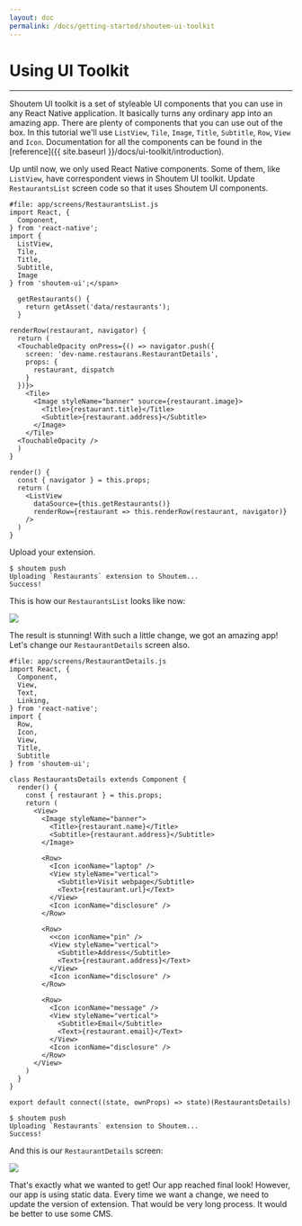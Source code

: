 ```yaml
---
layout: doc
permalink: /docs/getting-started/shoutem-ui-toolkit
---
```


# Using UI Toolkit
<hr />

Shoutem UI toolkit is a set of styleable UI components that you can use in any React Native application. It basically turns any ordinary app into an amazing app. There are plenty of components that you can use out of the box. In this tutorial we'll use `ListView`, `Tile`, `Image`, `Title`, `Subtitle`, `Row`, `View` and `Icon`. Documentation for all the components can be found in the [reference]({{ site.baseurl }}/docs/ui-toolkit/introduction).

Up until now, we only used React Native components. Some of them, like `ListView`, have correspondent views in Shoutem UI toolkit. Update `RestaurantsList` screen code so that it uses Shoutem UI components.

```JSX{4-10,24-29,38}
#file: app/screens/RestaurantsList.js
import React, {
  Component,
} from 'react-native';
import {
  ListView,
  Tile,
  Title,
  Subtitle,
  Image
} from 'shoutem-ui';</span>

  getRestaurants() {
    return getAsset('data/restaurants');
  }

renderRow(restaurant, navigator) {
  return (
  <TouchableOpacity onPress={() => navigator.push({
    screen: 'dev-name.restaurans.RestaurantDetails',
    props: {
      restaurant, dispatch
    }
  })}>
    <Tile>
      <Image styleName="banner" source={restaurant.image}>
        <Title>{restaurant.title}</Title>
        <Subtitle>{restaurant.address}</Subtitle>
      </Image>
    </Tile>
  <TouchableOpacity />
  )
}

render() {
  const { navigator } = this.props;
  return (
    <ListView
      dataSource={this.getRestaurants()}
      renderRow={restaurant => this.renderRow(restaurant, navigator)}
    />
  )
}
```

Upload your extension.

```ShellSession
$ shoutem push
Uploading `Restaurants` extension to Shoutem...
Success!
```

This is how our `RestaurantsList` looks like now:

<p class="image">
<img src='{{ site.baseurl }}/img/getting-started/extension-rich-list.png'/>
</p>

The result is stunning! With such a little change, we got an amazing app! Let's change our `RestaurantDetails` screen also.

```JSX{7-13,19-51}
#file: app/screens/RestaurantDetails.js
import React, {
  Component,
  View,
  Text,
  Linking,
} from 'react-native';
import {
  Row,
  Icon,
  View,
  Title,
  Subtitle
} from 'shoutem-ui';

class RestaurantsDetails extends Component {
  render() {
    const { restaurant } = this.props;
    return (
      <View>
        <Image styleName="banner">
          <Title>{restaurant.name}</Title>
          <Subtitle>{restaurant.address}</Subtitle>
        </Image>
        
        <Row>
          <Icon iconName="laptop" />
          <View styleName="vertical">
            <Subtitle>Visit webpage</Subtitle>
            <Text>{restaurant.url}</Text>
          </View>
          <Icon iconName="disclosure" />
        </Row>

        <Row>
          <<con iconName="pin" />
          <View styleName="vertical">
            <Subtitle>Address</Subtitle>
            <Text>{restaurant.address}</Text>
          </View>
          <Icon iconName="disclosure" />
        </Row>

        <Row>
          <Icon iconName="message" />
          <View styleName="vertical">
            <Subtitle>Email</Subtitle>
            <Text>{restaurant.email}</Text>
          </View>
          <Icon iconName="disclosure" />
        </Row>
      </View>
    )
  }
}

export default connect((state, ownProps) => state)(RestaurantsDetails)
```

```ShellSession
$ shoutem push
Uploading `Restaurants` extension to Shoutem...
Success!
```

And this is our `RestaurantDetails` screen:

<p class="image">
<img src='{{ site.baseurl }}/img/getting-started/extension-rich-details.png'/>
</p>

That's exactly what we wanted to get! Our app reached final look! However, our app is using static data. Every time we want a change, we need to update the version of extension. That would be very long process. It would be better to use some CMS.